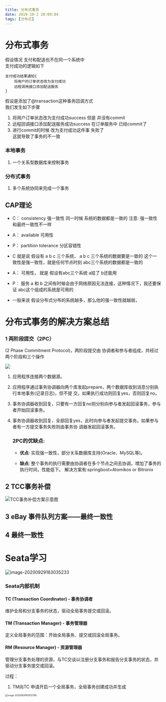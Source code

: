 ```yaml
---
title: 分布式事务
date: 2019-10-2 20:09:04
tags: [分布式]
---
```


# 分布式事务

假设情况 支付和配送也不在同一个系统中  
支付成功的逻辑如下

```
支付成功结果通知{
    将用户的订单状态改为支付成功
    远程调用接口添加配送服务
}
```
假设是添加了@transaction这种事务回调方式  
我们发生如下步骤  
1. 将用户订单状态改为支付成功success 但是 并没有commit
2. 远程回调接口添加配送服务成功success 在订单服务中 已经commit了
3. 进行commit的时候  改为支付成功这件事  失败了   
这就导致了事务的不一致 


### 本地事务
1. 一个关系型数据库来控制事务

### 分布式事务
1. 多个系统协同来完成一个事务


## CAP理论
- C： consistency 强一致性  同一时候 系统的数据都是一致的   注意: 强一致性和最终一致性不一样
- A： available   可用性
- P： partition tolerance  分区容错性


- C 就是说  假设有 a b c 三个系统， a b c 三个系统的数据要是一致的 这个一致性是强一致性，就是任何节点时刻 abc三个系统的数据都是一致的
- A： 可用性， 就是 假设有abc三个系统 a挂了 b还能用
- P： 服务 a 和 b 之间有时候会由于网络原因无法连接，这种情况下，我还要保证 abc这个组成的系统是可用的

- 一般来说 假设分布式分布的系统越多，那么他的强一致性就越弱，



# 分布式事务的解决方案总结

### 1  两阶段提交（2PC）
(2 Phase Commitment Protocol)，两阶段提交由 协调者和参与者组成，共经过两个阶段和三个操作

![](https://i.loli.net/2019/12/04/8KxRqoJkuYZizOm.png)

1. 应用程序连接两个数据源。 

2. 应用程序通过事务协调器向两个库发起prepare，两个数据库收到消息分别执行本地事务(记录日志)，但不提
   交，如果执行成功则回复yes，否则回复no。 

3. 事务协调器收到回复，只要有一方回复no则分别向参与者发起回滚事务，参与者开始回滚事务。

4. 事务协调器收到回复，全部回复yes，此时向参与者发起提交事务。如果参与者有一方提交事务失败则由事务协 调器发起回滚事务。

   

   ### 2PC的优缺点:

   - **优点**: 实现强一致性，部分关系数据库支持(Oracle、MySQL等)。 

   - **缺点**: 整个事务的执行需要由协调者在多个节点之间去协调，增加了事务的执行时间，性能低下。 解决方案有:springboot+Atomikos or Bitronix



## 2  TCC事务补偿

![TCC事务补偿方案示意图](https://i.loli.net/2019/12/04/SyFRI2H8PfhQ9uv.png)

## 3 eBay 事件队列方案——最终一致性



## 4  最终一致性









#  Seata学习

![image-20200929163035233](https://gitee.com/guxiangfly/blogimage/raw/master/img/image-20200929163035233.png)





### Seata内部机制



#### TC (Transaction Coordinator) - 事务协调者

维护全局和分支事务的状态，驱动全局事务提交或回滚。

#### TM (Transaction Manager) - 事务管理器

定义全局事务的范围：开始全局事务、提交或回滚全局事务。

#### RM (Resource Manager) - 资源管理器

管理分支事务处理的资源，与TC交谈以注册分支事务和报告分支事务的状态，并驱动分支事务提交或回滚。





过程：

1. TM向TC 申请开启一个全局事务，全局事务创建成功并生成



<img src="https://gitee.com/guxiangfly/blogimage/raw/master/img/image-20200929163512788.png" alt="image-20200929163512788" style="zoom:50%;" />